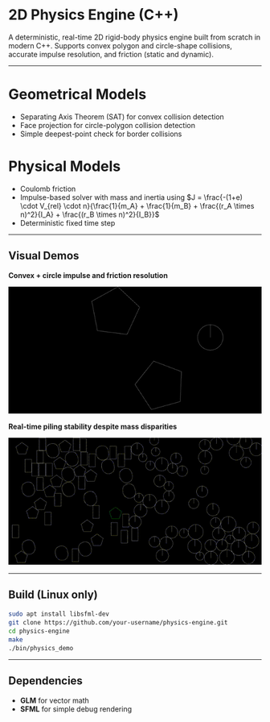 # 2D Physics Engine (C++)

A deterministic, real-time 2D rigid-body physics engine built from scratch in modern C++.
Supports convex polygon and circle-shape collisions, accurate impulse resolution, and friction (static and dynamic).

---

# Geometrical Models

- Separating Axis Theorem (SAT) for convex collision detection
- Face projection for circle-polygon collision detection
- Simple deepest-point check for border collisions

# Physical Models

- Coulomb friction
- Impulse-based solver with mass and inertia using $J = \frac{-(1+e) \cdot V_{rel} \cdot n}{\frac{1}{m_A} + \frac{1}{m_B} + \frac{(r_A \times n)^2}{I_A} + \frac{(r_B \times n)^2}{I_B}}$
- Deterministic fixed time step
---

## Visual Demos

**Convex + circle impulse and friction resolution**

![convexcircle](media/convex_circle_impulse.gif)

**Real-time piling stability despite mass disparities**

![Piling stability under mass disparity](media/50convex_50circle.gif)

---

## Build (Linux only)

```sh
sudo apt install libsfml-dev
git clone https://github.com/your-username/physics-engine.git
cd physics-engine
make
./bin/physics_demo
```

---

## Dependencies

- **GLM** for vector math
- **SFML** for simple debug rendering
